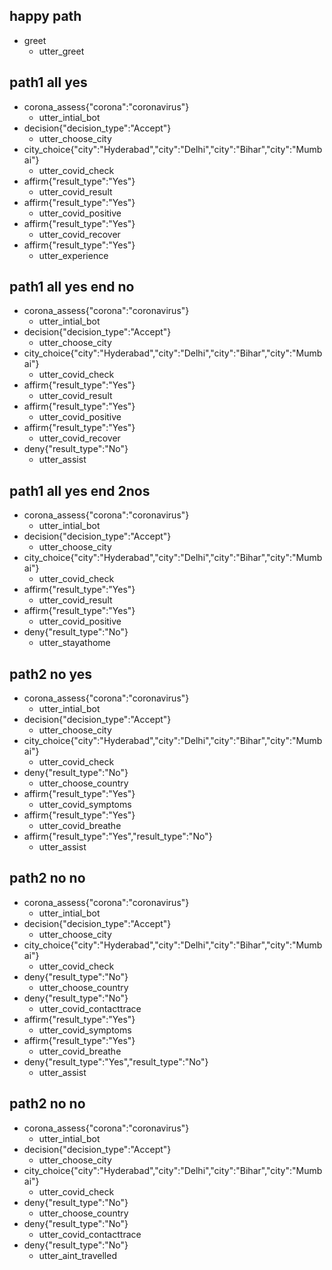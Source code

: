 ## happy path
* greet
  - utter_greet

## path1 all yes
* corona_assess{"corona":"coronavirus"}
  - utter_intial_bot
* decision{"decision_type":"Accept"}
  - utter_choose_city
* city_choice{"city":"Hyderabad","city":"Delhi","city":"Bihar","city":"Mumbai"}
  - utter_covid_check
* affirm{"result_type":"Yes"}
  - utter_covid_result
* affirm{"result_type":"Yes"}
  - utter_covid_positive
* affirm{"result_type":"Yes"}
  - utter_covid_recover
* affirm{"result_type":"Yes"}
  - utter_experience

## path1 all yes end no
* corona_assess{"corona":"coronavirus"}
  - utter_intial_bot
* decision{"decision_type":"Accept"}
  - utter_choose_city
* city_choice{"city":"Hyderabad","city":"Delhi","city":"Bihar","city":"Mumbai"}
  - utter_covid_check
* affirm{"result_type":"Yes"}
  - utter_covid_result
* affirm{"result_type":"Yes"}
  - utter_covid_positive
* affirm{"result_type":"Yes"}
  - utter_covid_recover
* deny{"result_type":"No"}
  - utter_assist

## path1 all yes end 2nos
* corona_assess{"corona":"coronavirus"}
  - utter_intial_bot
* decision{"decision_type":"Accept"}
  - utter_choose_city
* city_choice{"city":"Hyderabad","city":"Delhi","city":"Bihar","city":"Mumbai"}
  - utter_covid_check
* affirm{"result_type":"Yes"}
  - utter_covid_result
* affirm{"result_type":"Yes"}
  - utter_covid_positive
* deny{"result_type":"No"}
  - utter_stayathome

## path2 no yes
* corona_assess{"corona":"coronavirus"}
  - utter_intial_bot
* decision{"decision_type":"Accept"}
  - utter_choose_city
* city_choice{"city":"Hyderabad","city":"Delhi","city":"Bihar","city":"Mumbai"}
  - utter_covid_check
* deny{"result_type":"No"}
  - utter_choose_country
* affirm{"result_type":"Yes"}
  - utter_covid_symptoms
* affirm{"result_type":"Yes"}
  - utter_covid_breathe
* affirm{"result_type":"Yes","result_type":"No"}
  - utter_assist

## path2 no no
* corona_assess{"corona":"coronavirus"}
  - utter_intial_bot
* decision{"decision_type":"Accept"}
  - utter_choose_city
* city_choice{"city":"Hyderabad","city":"Delhi","city":"Bihar","city":"Mumbai"}
  - utter_covid_check
* deny{"result_type":"No"}
  - utter_choose_country
* deny{"result_type":"No"}
  - utter_covid_contacttrace
* affirm{"result_type":"Yes"}
  - utter_covid_symptoms
* affirm{"result_type":"Yes"}
  - utter_covid_breathe
* deny{"result_type":"Yes","result_type":"No"}
  - utter_assist

## path2 no no
* corona_assess{"corona":"coronavirus"}
  - utter_intial_bot
* decision{"decision_type":"Accept"}
  - utter_choose_city
* city_choice{"city":"Hyderabad","city":"Delhi","city":"Bihar","city":"Mumbai"}
  - utter_covid_check
* deny{"result_type":"No"}
  - utter_choose_country
* deny{"result_type":"No"}
  - utter_covid_contacttrace
* deny{"result_type":"No"}
  - utter_aint_travelled

<!-- * mood_great
  - utter_happy

## sad path 1
* greet
  - utter_greet
* mood_unhappy
  - utter_cheer_up
  - utter_did_that_help
* affirm
  - utter_happy

## sad path 2
* greet
  - utter_greet
* mood_unhappy
  - utter_cheer_up
  - utter_did_that_help
* deny
  - utter_goodbye

## say goodbye
* goodbye
  - utter_goodbye

## bot challenge
* bot_challenge
  - utter_iamabot -->
